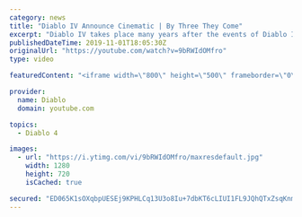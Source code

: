 ```yaml
---
category: news
title: "Diablo IV Announce Cinematic | By Three They Come"
excerpt: "Diablo IV takes place many years after the events of Diablo III, after millions have been slaughtered by the actions of the High Heavens and Burning Hells alike."
publishedDateTime: 2019-11-01T18:05:30Z
originalUrl: "https://youtube.com/watch?v=9bRWIdOMfro"
type: video

featuredContent: "<iframe width=\"800\" height=\"500\" frameborder=\"0\" src=\"https://www.youtube.com/embed/9bRWIdOMfro\" allow=\"accelerometer; autoplay; encrypted-media; gyroscope; picture-in-picture\" allowfullscreen></iframe>"

provider:
  name: Diablo
  domain: youtube.com

topics:
  - Diablo 4

images:
  - url: "https://i.ytimg.com/vi/9bRWIdOMfro/maxresdefault.jpg"
    width: 1280
    height: 720
    isCached: true

secured: "ED065K1sOXqbpUESEj9KPHLCq13U3o8Iu+7dbKT6cLIUI1FL9JQhQTxZsqKnm7Zgo2nxUfVC/zPu/qbc3hd+W691U+B0n0OlAm9H+4Q0rq4iQhQcuc0IP5CH72YSBdnh47wUq3/6k+bp83gP4ScAFvDZKufF42ocxhi1knWy5sp1tIIXvFmiC5Y7JpbssK7t5fl+KdceqUKdp4ecjbCGWrBhO2lzD82KFP8PFGsCdRLqSWZxwzZzUo4qkl7suJ0o/iLQ4mYZVvkCp2vD/m2n2zLaEDFX5xJ7a4aPuzLsbwgHT57LpezPLInSgGK/V1/yXFEZulD0l6mjYWIWTNdQoQ27pxS4WFnXESamUaEMRU7RpiCPDxlOtTriQ1WSCl+//ej5p5W1EFtYt6akLaoqLjc6kq6W0c/3d4/ckXaQT4pu+LP7vXh+XZ20/gAcMvWy;NlPqyaSNqEYEQAj24qlHvg=="
---
```


